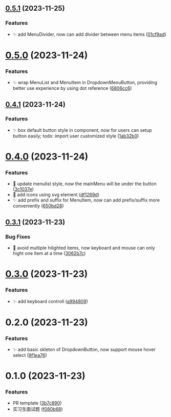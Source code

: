 ## [0.5.1](https://github.com/Fuzzyf-ace/interview-assignments/compare/0.5.0...0.5.1) (2023-11-25)


### Features

* :sparkles: add MenuDivider, now can add divider between menu items ([01cf9ad](https://github.com/Fuzzyf-ace/interview-assignments/commit/01cf9ad6b0b2d98fc35a077fbba5e8e35288a4f1))



# [0.5.0](https://github.com/Fuzzyf-ace/interview-assignments/compare/0.4.1...0.5.0) (2023-11-24)


### Features

* :sparkles: wrap MenuList and MenuItem in DropdownMenuButton, providing better use experience by using dot reference ([6806cc6](https://github.com/Fuzzyf-ace/interview-assignments/commit/6806cc6563ef8e6ac803b4cc6f23ba3b47cb7289))



## [0.4.1](https://github.com/Fuzzyf-ace/interview-assignments/compare/0.4.0...0.4.1) (2023-11-24)


### Features

* :sparkles: box default button style in component, now for users can setup button easily; todo: import user customized style ([1ab32b0](https://github.com/Fuzzyf-ace/interview-assignments/commit/1ab32b02330c440c65883390bae6e3ceecff1331))



# [0.4.0](https://github.com/Fuzzyf-ace/interview-assignments/compare/0.3.1...0.4.0) (2023-11-24)


### Features

* :art: update menulist style, now the mainMenu will be under the button ([3c1037e](https://github.com/Fuzzyf-ace/interview-assignments/commit/3c1037e1916614e37b4f4104d2208110f1193781))
* :lipstick: add icons using svg element ([df1269d](https://github.com/Fuzzyf-ace/interview-assignments/commit/df1269d0ef6ec3a4c3837189c19f612392084bff))
* :sparkles: add prefix and suffix for MenuItem, now can add prefix/suffix more conveniently ([650bd28](https://github.com/Fuzzyf-ace/interview-assignments/commit/650bd289fbc2fec70893784fcf3a6e3dbcde05f6))



## [0.3.1](https://github.com/Fuzzyf-ace/interview-assignments/compare/0.3.0...0.3.1) (2023-11-23)


### Bug Fixes

* :bug: avoid multiple hilighted items, now keyboard and mouse can only hight one item at a time ([3062b7c](https://github.com/Fuzzyf-ace/interview-assignments/commit/3062b7c688a516d78eec3137281d5d084644badb))



# [0.3.0](https://github.com/Fuzzyf-ace/interview-assignments/compare/0.2.0...0.3.0) (2023-11-23)

### Features

- :sparkles: add keyboard controll ([a994809](https://github.com/Fuzzyf-ace/interview-assignments/commit/a994809aa6efb3a3491e7791e8a5de9747f36423))

# 0.2.0 (2023-11-23)

### Features

- :sparkles: add basic skleton of DropdownButton, now support mouse hover select ([9f1ea76](https://github.com/Fuzzyf-ace/interview-assignments/commit/9f1ea7614042348f7c9e8fd43e4b07e97010362a))

# 0.1.0 (2023-11-23)

### Features

- PR template ([3b7c890](https://github.com/Fuzzyf-ace/interview-assignments/commit/3b7c89038bc0ed0fef30e47a5580a1f6796b5a2b))
- 实习生面试题 ([f080b68](https://github.com/Fuzzyf-ace/interview-assignments/commit/f080b6812131789a913e1982b3e5dd65c861e1bc))
